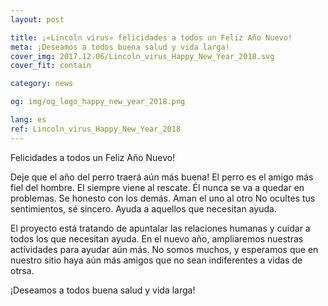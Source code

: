 ```yaml
---
layout: post

title: ¡«Lincoln virus» felicidades a todos un Feliz Año Nuevo!
meta: ¡Deseamos a todos buena salud y vida larga!
cover_img: 2017.12.06/Lincoln_virus_Happy_New_Year_2018.svg
cover_fit: contain

category: news

og: img/og_logo_happy_new_year_2018.png

lang: es
ref: Lincoln_virus_Happy_New_Year_2018
---
```


Felicidades a todos un Feliz Año Nuevo!

Deje que el año del perro traerá aún más buena!
El perro es el amigo más fiel del hombre.
El siempre viene al rescate.
Él nunca se va a quedar en problemas.
Se honesto con los demás.
Aman el uno al otro
No ocultes tus sentimientos, sé sincero.
Ayuda a aquellos que necesitan ayuda.

El proyecto está tratando de apuntalar las relaciones humanas y cuidar a todos los que necesitan ayuda.
En el nuevo año, ampliaremos nuestras actividades para ayudar aún más.
No somos muchos, y esperamos que en nuestro sitio haya aún más amigos que no sean indiferentes a vidas de otrsa.

¡Deseamos a todos buena salud y vida larga!


